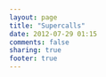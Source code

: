 ```yaml
---
layout: page
title: "Supercalls"
date: 2012-07-29 01:15
comments: false
sharing: true
footer: true
---
```

